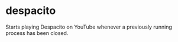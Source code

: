 # despacito

Starts playing Despacito on YouTube whenever a previously running process has been closed.
